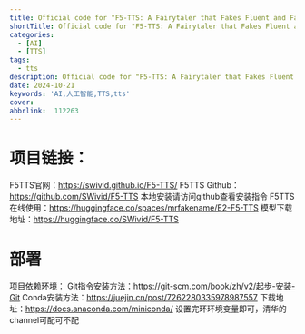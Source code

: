 ```yaml
---
title: Official code for "F5-TTS: A Fairytaler that Fakes Fluent and Faithful Speech with Flow Matching"
shortTitle: Official code for "F5-TTS: A Fairytaler that Fakes Fluent and Faithful Speech with Flow Matching"
categories:
  - [AI]
  - [TTS]
tags:
  - tts
description: Official code for "F5-TTS: A Fairytaler that Fakes Fluent and Faithful Speech with Flow Matching"
date: 2024-10-21
keywords: 'AI,人工智能,TTS,tts'
cover:  
abbrlink:  112263
---
```



# 项目链接：
F5TTS官网：https://swivid.github.io/F5-TTS/
F5TTS Github：https://github.com/SWivid/F5-TTS
本地安装请访问github查看安装指令
F5TTS在线使用：https://huggingface.co/spaces/mrfakename/E2-F5-TTS
模型下载地址：https://huggingface.co/SWivid/F5-TTS


# 部署
项目依赖环境：
Git指令安装方法：https://git-scm.com/book/zh/v2/起步-安装-Git
Conda安装方法：https://juejin.cn/post/7262280335978987557
下载地址：https://docs.anaconda.com/miniconda/
设置完环环境变量即可，清华的channel可配可不配